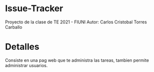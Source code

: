 # Issue-Tracker
Proyecto de la clase de TE 2021 - FIUNI
Autor: Carlos Cristobal Torres Carballo

# Detalles

Consiste en una pag web que te administra las tareas,
tambien permite administrar usuarios.




